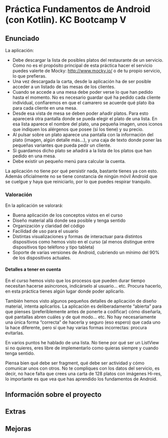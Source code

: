 # Práctica Fundamentos de Android (con Kotlin). KC Bootcamp V

## Enunciado

La aplicación:
-  Debe descargar la lista de posibles platos del restaurante de un servicio. Como no es el propósito principal de esta práctica hacer el servicio puedes valerte de Mocky: http://www.mocky.io/ o de tu propio servicio, lo que prefieras.-  Una vez descargada la carta, desde la aplicación ha de ser posible acceder a un listado de las mesas de los clientes.-  Cuando se accede a una mesa debe poder verse lo que han pedido hasta el momento. No es necesario guardar qué ha pedido cada cliente individual, confiaremos en que el camarero se acuerde qué plato iba para cada cliente en una mesa.-  Desde esa vista de mesa se deben poder añadir platos. Para esto aparecerá otra pantalla donde se pueda elegir el plato de una lista. En esa lista aparece el nombre del plato, una pequeña imagen, unos iconos que indiquen los alérgenos que posee (si los tiene) y su precio.-  Al pulsar sobre un plato aparece una pantalla con la información del plato (imagen, algún detalle más…), y una caja de texto donde poner las pequeñas variantes que pueda pedir un cliente.-  Si guardamos dicho plato se añadirá a la lista de los platos que han pedido en una mesa.-  Debe existir un pequeño menú para calcular la cuenta.
La aplicación no tiene por qué persistir nada, bastante tienes ya con esto. Además oficialmente no se tiene constancia de ningún móvil Android que se cuelgue y haya que reiniciarlo, por lo que puedes respirar tranquilo.
### Valoración
En la aplicación se valorará:
-  Buena aplicación de los conceptos vistos en el curso-  Diseño material allá donde sea posible y tenga sentido-  Organización y claridad del código-  Facilidad de uso para el usuario-  Distintas visualizaciones y formas de interactuar para distintos dispositivos como hemos visto en el curso (al menos distingue entre dispositivos tipo teléfono y tipo tableta)-  Soporte de varias versiones de Android, cubriendo un mínimo del 90% de los dispositivos actuales.

#### Detalles a tener en cuentaEn el curso hemos visto que los procesos que pueden durar tiempo necesitan hacerse asíncronos, indicárselo al usuario… etc. Procura hacerlo, en esta práctica tienes algún lugar donde poder aplicarlo.
También hemos visto algunos pequeños detalles de aplicación de diseño material, intenta aplicarlos.La aplicación es deliberadamente “abierta” para que pienses (preferiblemente antes de ponerte a codificar) cómo diseñarla, qué pantallas abren cuáles y de qué modo… etc. No hay necesariamente una única forma “correcta” de hacerla y seguro (eso espero) que cada uno la hace diferente, pero sí que hay varias formas incorrectas: procura evitarlas.
En varios puntos he hablado de una lista. No tiene por qué ser un ListView si no quieres, eres libre de implementarlo como quieras siempre y cuando tenga sentido.
Piensa bien qué debe ser fragment, qué debe ser actividad y cómo comunicar unos con otros.No te compliques con los datos del servicio, es decir, no hace falta que crees una carta de 128 platos con imágenes Hi-res, lo importante es que vea que has aprendido los fundamentos de Android.

## Información sobre el proyecto

## Extras

## Mejoras
